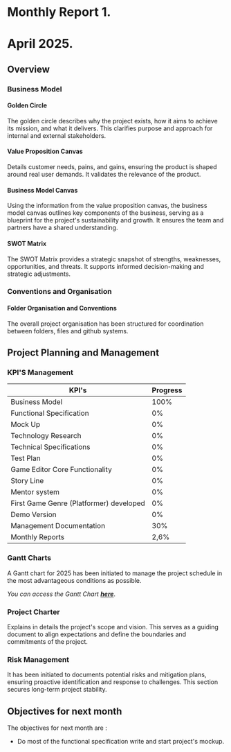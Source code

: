 # Monthly Report 1. 
# April 2025.

## Overview

### Business Model

#### Golden Circle

The golden circle describes why the project exists, how it aims to achieve its mission, and what it delivers. This clarifies purpose and approach for internal and external stakeholders.

#### Value Proposition Canvas

Details customer needs, pains, and gains, ensuring the product is shaped around real user demands. It validates the relevance of the product.

#### Business Model Canvas

Using the information from the value proposition canvas, the business model canvas outlines key components of the business, serving as a blueprint for the project's sustainability and growth. It ensures the team and partners have a shared understanding.

#### SWOT Matrix

The SWOT Matrix provides a strategic snapshot of strengths, weaknesses, opportunities, and threats. It supports informed decision-making and strategic adjustments.

### Conventions and Organisation

#### Folder Organisation and Conventions

The overall project organisation has been structured for coordination between folders, files and github systems.

## Project Planning and Management

### KPI'S Management 

| KPI's                    | Progress |
| ------------------------ | -------- |
| Business Model | 100% |
| Functional Specification | 0% |
| Mock Up| 0%|
| Technology Research| 0% |
| Technical Specifications | 0%|
| Test Plan| 0%|
| Game Editor Core Functionality| 0%|
| Story Line | 0%|
| Mentor system| 0%|
| First Game Genre (Platformer) developed| 0% |
| Demo Version | 0% |
| Management Documentation| 30%|
| Monthly Reports | 2,6%|

### Gantt Charts

A Gantt chart for 2025 has been initiated to manage the project schedule in the most advantageous conditions as possible.

*You can access the Gantt Chart [**here**](documents/managment/year_2025_gantt_chart.pdf)*.

### Project Charter
Explains in details the project's scope and vision. This serves as a guiding document to align expectations and define the boundaries and commitments of the project.

### Risk Management

It has been initiated to documents potential risks and mitigation plans, ensuring proactive identification and response to challenges. This section secures long-term project stability.

## Objectives for next month

The objectives for next month are :
- Do most of the functional specification write and start project's mockup.

